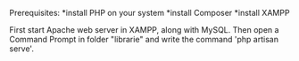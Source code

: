 Prerequisites:
*install PHP on your system
*install Composer
*install XAMPP

First start Apache web server in XAMPP, along with MySQL. Then open a Command Prompt in folder "librarie" and write the command 'php artisan serve'.
